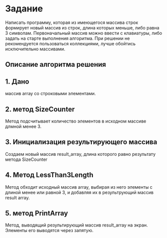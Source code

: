 # Задание

Написать программу, которая из имеющегося массива строк формирует новый массив из строк, длина которых меньше, либо равна 3 символам. Первоначальный массив можно ввести с клавиатуры, либо задать на старте выполнения алгоритма. При решении не рекомендуется пользоваться коллекциями, лучше обойтись исключительно массивами.

## Описание алгоритма решения

## 1. Дано 

массив array со строковыми элементами.

## 2. метод SizeCounter

Метод подсчитывает количество элементов в исходном массиве длмной менее 3.

## 3. Инициализация результирующего массива
Создаем новый массив result_array, длина которого равно результату метода SizeCounter

## 4. Метод LessThan3Length
Метод обходит исходный массив array, выбирая из него элементы с длиной менее или равной 3, и добавляя их в результрующий массив result array.

## 5. метод PrintArray
Метод, выводящий результирующий массив result_array на экран. Элементы его выводятся через запятую.

